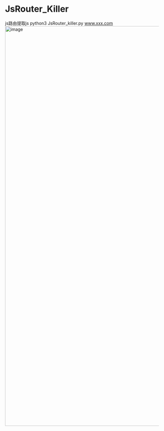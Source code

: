# JsRouter_Killer
js路由提取js
python3 JsRouter_killer.py www.xxx.com
<img width="1306" alt="image" src="https://github.com/7uup/JsRouter_Killer/assets/59676816/7403cad5-f30e-44b6-add6-284e6378b5e5">

